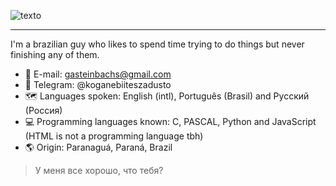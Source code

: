 ![texto](https://telegra.ph//file/0fa96a40e16189be867f4.jpg)

---

I'm a brazilian guy who likes to spend time trying to do things but never finishing any of them.

- 📧 E-mail: gasteinbachs@gmail.com
- 📱 Telegram: @koganebiiteszadusto
- 🗺️ Languages spoken: English (intl), Português (Brasil) and Русский (Россия)
- 💻 Programming languages known: C, PASCAL, Python and JavaScript (HTML is not a programming language tbh)
- 🌎 Origin: Paranaguá, Paraná, Brazil

> У меня все хорошо, что тебя?
